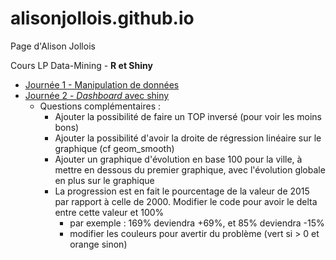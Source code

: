 # alisonjollois.github.io

Page d'Alison Jollois

Cours LP Data-Mining - **R et Shiny**

- [Journée 1 - Manipulation de données](r-shiny/jour1-manip.html)
- [Journée 2 - *Dashboard* avec shiny](r-shiny/jour2-shiny.html)
    - Questions complémentaires :
        - Ajouter la possibilité de faire un TOP inversé (pour voir les moins bons)
        - Ajouter la possibilité d'avoir la droite de régression linéaire sur le graphique (cf geom_smooth)
        - Ajouter un graphique d'évolution en base 100 pour la ville, à mettre en dessous du premier graphique, avec l'évolution globale en plus sur le graphique
        - La progression est en fait le pourcentage de la valeur de 2015 par rapport à celle de 2000. Modifier le code pour avoir le delta entre cette valeur et 100%
            - par exemple : 169% deviendra +69%, et 85% deviendra -15%
            - modifier les couleurs pour avertir du problème (vert si > 0 et orange sinon)

